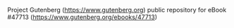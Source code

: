 Project Gutenberg (https://www.gutenberg.org) public repository for eBook #47713 (https://www.gutenberg.org/ebooks/47713)
